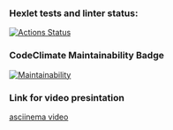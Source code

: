 ### Hexlet tests and linter status:
[![Actions Status](https://github.com/arnautovd/python-project-lvl1/workflows/hexlet-check/badge.svg)](https://github.com/arnautovd/python-project-lvl1/actions)
### CodeClimate Maintainability Badge
[![Maintainability](https://api.codeclimate.com/v1/badges/e5e87a930262fe861b4b/maintainability)](https://codeclimate.com/github/arnautovd/backend-project-lvl1/maintainability)
### Link for video presintation
[asciinema video](https://asciinema.org/a/clZ8FxtLamoDZaWy6leizr07m)